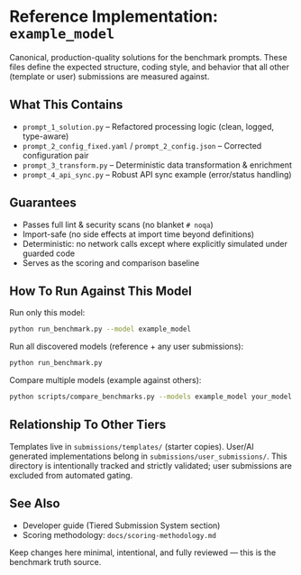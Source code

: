# Reference Implementation: `example_model`

Canonical, production-quality solutions for the benchmark prompts. These files define the
expected structure, coding style, and behavior that all other (template or user) submissions
are measured against.

## What This Contains

- `prompt_1_solution.py` – Refactored processing logic (clean, logged, type-aware)
- `prompt_2_config_fixed.yaml` / `prompt_2_config.json` – Corrected configuration pair
- `prompt_3_transform.py` – Deterministic data transformation & enrichment
- `prompt_4_api_sync.py` – Robust API sync example (error/status handling)

## Guarantees

- Passes full lint & security scans (no blanket `# noqa`)
- Import-safe (no side effects at import time beyond definitions)
- Deterministic: no network calls except where explicitly simulated under guarded code
- Serves as the scoring and comparison baseline

## How To Run Against This Model

Run only this model:

```bash
python run_benchmark.py --model example_model
```

Run all discovered models (reference + any user submissions):

```bash
python run_benchmark.py
```

Compare multiple models (example against others):

```bash
python scripts/compare_benchmarks.py --models example_model your_model
```

## Relationship To Other Tiers

Templates live in `submissions/templates/` (starter copies). User/AI generated implementations
belong in `submissions/user_submissions/`. This directory is intentionally tracked and strictly
validated; user submissions are excluded from automated gating.

## See Also

- Developer guide (Tiered Submission System section)
- Scoring methodology: `docs/scoring-methodology.md`

Keep changes here minimal, intentional, and fully reviewed — this is the benchmark truth source.

